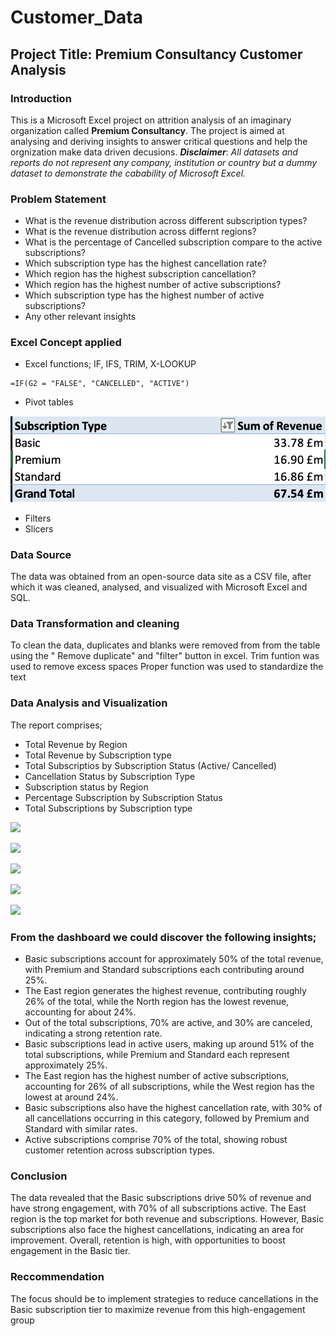 # Customer_Data
## Project Title: Premium Consultancy Customer Analysis


### Introduction
This is a Microsoft Excel project on attrition analysis of an imaginary organization called **Premium Consultancy**. 
The project is aimed at analysing and deriving insights to answer critical questions and help the orgnization make data driven decusions.
**_Disclaimer_**: _All datasets and reports do not represent any company, institution or country but a dummy dataset to demonstrate the cabability of Microsoft  Excel._

### Problem Statement
- What is the revenue distribution across different subscription types?
- What is the revenue distribution across differnt regions?
- What is the percentage of Cancelled subscription compare to the active subscriptions?
- Which subscription type has the highest cancellation rate?
- Which region has the highest subscription cancellation?
- Which region has the highest number of active subscriptions?
- Which subscription type has the highest number of active subscriptions?
- Any other relevant insights

### Excel Concept applied
- Excel functions; IF, IFS, TRIM, X-LOOKUP
```excel
=IF(G2 = "FALSE", "CANCELLED", "ACTIVE")
```
- Pivot tables

![](PV_01.png)

- Filters
- Slicers

### Data Source
The data was obtained from an open-source data site as a CSV file, after which it was cleaned, analysed, and visualized with Microsoft Excel and SQL.

### Data Transformation and cleaning
To clean the data, duplicates and blanks were removed from from the table using the " Remove duplicate" and "filter" button in excel.
Trim funtion was used to remove excess spaces
Proper function was used to standardize the text


### Data Analysis and Visualization
The report comprises;
- Total Revenue by Region
- Total Revenue by Subscription type
- Total Subscriptios by Subscription Status (Active/ Cancelled)
- Cancellation Status by Subscription Type
- Subscription status by Region
- Percentage Subscription by Subscription Status
- Total Subscriptions by Subscription type

![](5.png)

![](4.png)

![](3.png)

![](2.png)

![](1.png)


### From the dashboard we could discover the following insights;

- Basic subscriptions account for approximately 50% of the total revenue, with Premium and Standard subscriptions each contributing around 25%.
- The East region generates the highest revenue, contributing roughly 26% of the total, while the North region has the lowest revenue, accounting for about 24%.
- Out of the total subscriptions, 70% are active, and 30% are canceled, indicating a strong retention rate.
- Basic subscriptions lead in active users, making up around 51% of the total subscriptions, while Premium and Standard each represent approximately 25%.
- The East region has the highest number of active subscriptions, accounting for 26% of all subscriptions, while the West region has the lowest at around 24%.
- Basic subscriptions also have the highest cancellation rate, with 30% of all cancellations occurring in this category, followed by Premium and Standard with similar rates.
- Active subscriptions comprise 70% of the total, showing robust customer retention across subscription types.

### Conclusion
The data revealed that the Basic subscriptions drive 50% of revenue and have strong engagement, with 70% of all subscriptions active. The East region is the top market for both revenue and subscriptions. However, Basic subscriptions also face the highest cancellations, indicating an area for improvement. Overall, retention is high, with opportunities to boost engagement in the Basic tier. 

### Reccommendation
The focus should be to implement strategies to reduce cancellations in the Basic subscription tier to maximize revenue from this high-engagement group


